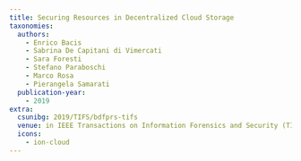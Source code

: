 ```yaml
---
title: Securing Resources in Decentralized Cloud Storage
taxonomies:
  authors:
    - Enrico Bacis
    - Sabrina De Capitani di Vimercati
    - Sara Foresti
    - Stefano Paraboschi
    - Marco Rosa
    - Pierangela Samarati
  publication-year:
    - 2019
extra:
  csunibg: 2019/TIFS/bdfprs-tifs
  venue: in IEEE Transactions on Information Forensics and Security (TIFS), May 14, 2019
  icons:
    - ion-cloud
---
```

